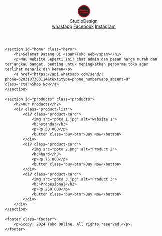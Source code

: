 <!DOCTYPE html>
<html lang="en">
<head>
    <meta charset="UTF-8">
    <meta name="viewport" content="width=device-width, initial-scale=1.0">
    <title>Studio Design</title>
    <link rel="stylesheet" href="styles.css">
</head>
<body>
    <header class="header">
        <img src="logo Studio Design.png"  width="45" height="40">
        <div class="logo">Studio<span>Design</span></div>
        <nav class="nav">
            <a href="https://api.whatsapp.com/send/?phone=6283187303114&text&type=phone_number&app_absent=0">whastapp</a>
            <a href="https://web.facebook.com/profile.php?id=61559289805982">Facebook</a>
            <a href="https://www.instagram.com/studio_design001/">Instagram</a>
        </nav>
    </header>

    <section id="home" class="hero">
        <h1>Selamat Datang Di <span>Toko Web</span></h1>
        <p>Mau Website Seperti Ini? chat admin dan pesan harga murah dan terjangkau banget, penting untuk meningkatkan perporma toko agar terlihat menarik dan keren</p>
        <a href="https://api.whatsapp.com/send/?phone=6283187303114&text&type=phone_number&app_absent=0" class="cta">Shop Now</a>
    </section>

    <section id="products" class="products">
        <h2>Our Products</h2>
        <div class="product-list">
            <div class="product-card">
                <img src="poto 1.jpg" alt="website 1">
                <h3>standar</h3>
                <p>Rp.50.000</p>
                <button class="buy-btn">Buy Now</button>
            </div>
            <div class="product-card">
                <img src="poto 2.png" alt="Product 2">
                <h3>hard</h3>
                <p>Rp.75.000</p>
                <button class="buy-btn">Buy Now</button>
            </div>
            <div class="product-card">
                <img src="poto 3.jpg" alt="Product 3">
                <h3>Propesional</h3>
                <p>Rp.250.000</p>
                <button class="buy-btn">Buy Now</button>
            </div>
        </div>
    </section>

    <footer class="footer">
        <p>&copy; 2024 Toko Online. All rights reserved.</p>
    </footer>
</body>
</html>
